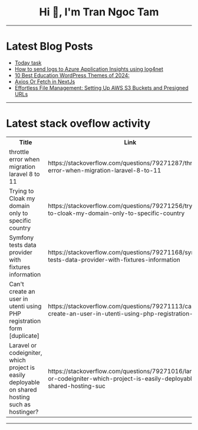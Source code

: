 <h1 align="center">Hi 👋, I'm Tran Ngoc Tam</h1>

---

# Latest Blog Posts 
<!-- BLOG-POST-LIST:START -->
- [Today task](https://dev.to/guna_sekaran_/today-task-44mf)
- [How to send logs to Azure Application Insights using log4net](https://dev.to/mikaelkrief2/how-to-send-logs-to-azure-application-insights-using-log4net-2glm)
- [10 Best Education WordPress Themes of 2024:](https://dev.to/abdul_rehmankhan01/10-best-education-wordpress-themes-of-2024-4hl0)
- [Axios Or Fetch in NextJs](https://dev.to/tak089/axios-or-fetch-in-nextjs-f0a)
- [Effortless File Management: Setting Up AWS S3 Buckets and Presigned URLs](https://dev.to/tjasper/effortless-file-management-setting-up-aws-s3-buckets-and-presigned-urls-4jlk)
<!-- BLOG-POST-LIST:END -->

---

# Latest stack oveflow activity
<table>
  <tr><th>Title</th><th>Link</th></tr>
  <!-- STACKOVERFLOW:START --><tr><td>throttle error when migration laravel 8 to 11</td><td>https://stackoverflow.com/questions/79271287/throttle-error-when-migration-laravel-8-to-11</td></tr><tr><td>Trying to Cloak my domain only to specific country</td><td>https://stackoverflow.com/questions/79271256/trying-to-cloak-my-domain-only-to-specific-country</td></tr><tr><td>Symfony tests data provider with fixtures information</td><td>https://stackoverflow.com/questions/79271168/symfony-tests-data-provider-with-fixtures-information</td></tr><tr><td>Can&#39;t create an user in utenti using PHP registration form [duplicate]</td><td>https://stackoverflow.com/questions/79271113/cant-create-an-user-in-utenti-using-php-registration-form</td></tr><tr><td>Laravel or codeigniter, which project is easily deployable on shared hosting such as hostinger?</td><td>https://stackoverflow.com/questions/79271016/laravel-or-codeigniter-which-project-is-easily-deployable-on-shared-hosting-suc</td></tr><!-- STACKOVERFLOW:END -->
</table>

---


